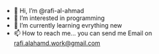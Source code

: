 - 👋 Hi, I’m @rafi-al-ahmad
- 👀 I’m interested in programming
- 🌱 I’m currently learning evrything new
- 📫 How to reach me... you can send me Email on rafi.alahamd.work@gmail.com

<!---
rafi-al-ahmad/rafi-al-ahmad is a ✨ special ✨ repository because its `README.md` (this file) appears on your GitHub profile.
You can click the Preview link to take a look at your changes.
--->
